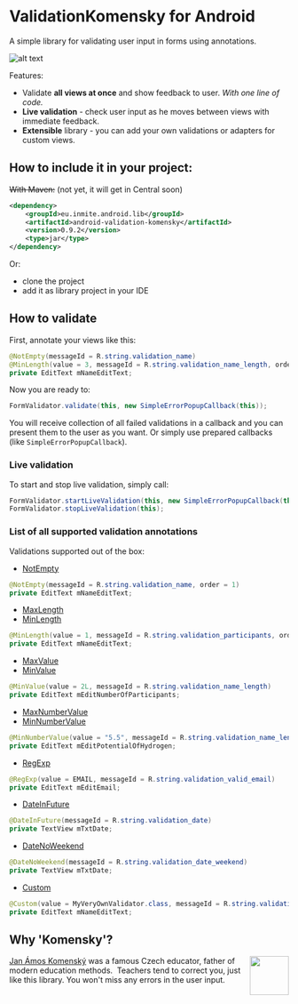 # ValidationKomensky for Android
A simple library for validating user input in forms using annotations.

![alt text](https://raw.github.com/inmite/android-validation-komensky/master/graphics/demo.png "user input validations")

Features:

 - Validate **all views at once** and show feedback to user. _With one line of code._
 - **Live validation** - check user input as he moves between views with immediate feedback.
 - **Extensible** library - you can add your own validations or adapters for custom views.

## How to include it in your project:

~~With Maven:~~ (not yet, it will get in Central soon)
```xml
<dependency>
	<groupId>eu.inmite.android.lib</groupId>
	<artifactId>android-validation-komensky</artifactId>
	<version>0.9.2</version>
	<type>jar</type>
</dependency>
```

Or:

 - clone the project
 - add it as library project in your IDE

## How to validate

First, annotate your views like this:
```java
@NotEmpty(messageId = R.string.validation_name)
@MinLength(value = 3, messageId = R.string.validation_name_length, order = 2)
private EditText mNameEditText;
```

Now you are ready to:
```java
FormValidator.validate(this, new SimpleErrorPopupCallback(this));
```

You will receive collection of all failed validations in a callback and you can present them to the user as you want.
Or simply use prepared callbacks (like `SimpleErrorPopupCallback`).

### Live validation

To start and stop live validation, simply call:
```java
FormValidator.startLiveValidation(this, new SimpleErrorPopupCallback(this));
FormValidator.stopLiveValidation(this);
```

### List of all supported validation annotations

Validations supported out of the box:
 - [NotEmpty](../master/library/src/main/java/eu/inmite/android/lib/validations/form/annotations/NotEmpty.java)

```java
@NotEmpty(messageId = R.string.validation_name, order = 1)
private EditText mNameEditText;
```
 - [MaxLength](../master/library/src/main/java/eu/inmite/android/lib/validations/form/annotations/MaxLength.java)
 - [MinLength](../master/library/src/main/java/eu/inmite/android/lib/validations/form/annotations/MinLength.java)

```java
@MinLength(value = 1, messageId = R.string.validation_participants, order = 2)
private EditText mNameEditText;
```
 - [MaxValue](../master/library/src/main/java/eu/inmite/android/lib/validations/form/annotations/MaxValue.java)
 - [MinValue](../master/library/src/main/java/eu/inmite/android/lib/validations/form/annotations/MinValue.java)

```java
@MinValue(value = 2L, messageId = R.string.validation_name_length)
private EditText mEditNumberOfParticipants;
```
 - [MaxNumberValue](../master/library/src/main/java/eu/inmite/android/lib/validations/form/annotations/MaxNumber.java)
 - [MinNumberValue](../master/library/src/main/java/eu/inmite/android/lib/validations/form/annotations/MinNumberValue.java)

```java
@MinNumberValue(value = "5.5", messageId = R.string.validation_name_length)
private EditText mEditPotentialOfHydrogen;
```
 - [RegExp](../master/library/src/main/java/eu/inmite/android/lib/validations/form/annotations/RegExp.java)

```java
@RegExp(value = EMAIL, messageId = R.string.validation_valid_email)
private EditText mEditEmail;
```
 - [DateInFuture](../master/library/src/main/java/eu/inmite/android/lib/validations/form/annotations/DateInFuture.java)

```java
@DateInFuture(messageId = R.string.validation_date)
private TextView mTxtDate;
```
 - [DateNoWeekend](../master/library/src/main/java/eu/inmite/android/lib/validations/form/annotations/DateNoWeekend.java)

```java
@DateNoWeekend(messageId = R.string.validation_date_weekend)
private TextView mTxtDate;
```
 - [Custom](../master/library/src/main/java/eu/inmite/android/lib/validations/form/annotations/Custom.java)

```java
@Custom(value = MyVeryOwnValidator.class, messageId = R.string.validation_custom)
private EditText mNameEditText;
```

## Why 'Komensky'?

<img src="http://upload.wikimedia.org/wikipedia/commons/c/ce/Johan_amos_comenius_1592-1671.jpg" width="70"  align="right"/>

[Jan Ámos Komenský](http://en.wikipedia.org/wiki/John_Amos_Comenius)  was a famous Czech educator, father of modern education methods.&nbsp;
Teachers tend to correct you, just like this library. You won't miss any errors in the user input.

